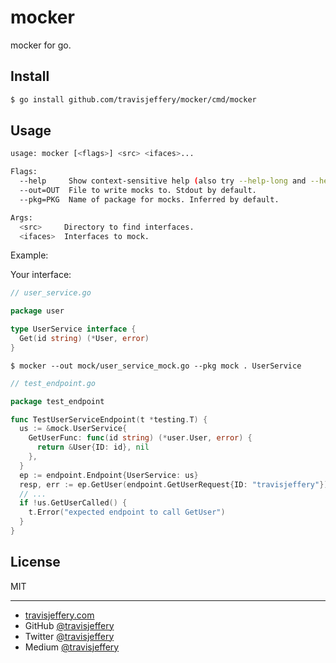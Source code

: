 # mocker

mocker for go.

## Install

``` sh
$ go install github.com/travisjeffery/mocker/cmd/mocker
```

## Usage

``` sh
usage: mocker [<flags>] <src> <ifaces>...

Flags:
  --help     Show context-sensitive help (also try --help-long and --help-man).
  --out=OUT  File to write mocks to. Stdout by default.
  --pkg=PKG  Name of package for mocks. Inferred by default.

Args:
  <src>     Directory to find interfaces.
  <ifaces>  Interfaces to mock.
```

Example:

Your interface:

``` go
// user_service.go

package user

type UserService interface {
  Get(id string) (*User, error)
}
```

```
$ mocker --out mock/user_service_mock.go --pkg mock . UserService
```

``` go
// test_endpoint.go

package test_endpoint

func TestUserServiceEndpoint(t *testing.T) {
  us := &mock.UserService{
    GetUserFunc: func(id string) (*user.User, error) {
      return &User{ID: id}, nil
    },
  }
  ep := endpoint.Endpoint{UserService: us}
  resp, err := ep.GetUser(endpoint.GetUserRequest{ID: "travisjeffery"})
  // ...
  if !us.GetUserCalled() {
    t.Error("expected endpoint to call GetUser")
  }
}
```

## License

MIT

---

- [travisjeffery.com](http://travisjeffery.com)
- GitHub [@travisjeffery](https://github.com/travisjeffery)
- Twitter [@travisjeffery](https://twitter.com/travisjeffery)
- Medium [@travisjeffery](https://medium.com/@travisjeffery)



